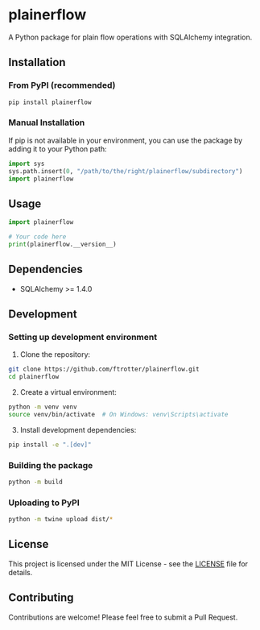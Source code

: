 # plainerflow

A Python package for plain flow operations with SQLAlchemy integration.

## Installation

### From PyPI (recommended)

```bash
pip install plainerflow
```

### Manual Installation

If pip is not available in your environment, you can use the package by adding it to your Python path:

```python
import sys
sys.path.insert(0, "/path/to/the/right/plainerflow/subdirectory")
import plainerflow
```

## Usage

```python
import plainerflow

# Your code here
print(plainerflow.__version__)
```

## Dependencies

- SQLAlchemy >= 1.4.0

## Development

### Setting up development environment

1. Clone the repository:
```bash
git clone https://github.com/ftrotter/plainerflow.git
cd plainerflow
```

2. Create a virtual environment:
```bash
python -m venv venv
source venv/bin/activate  # On Windows: venv\Scripts\activate
```

3. Install development dependencies:
```bash
pip install -e ".[dev]"
```

### Building the package

```bash
python -m build
```

### Uploading to PyPI

```bash
python -m twine upload dist/*
```

## License

This project is licensed under the MIT License - see the [LICENSE](LICENSE) file for details.

## Contributing

Contributions are welcome! Please feel free to submit a Pull Request.
